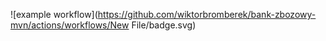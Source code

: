 ![example workflow](https://github.com/wiktorbromberek/bank-zbozowy-mvn/actions/workflows/New File/badge.svg)
